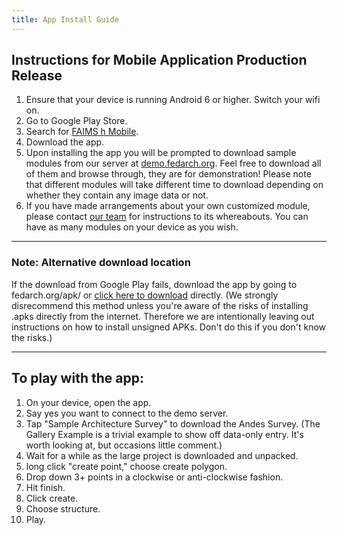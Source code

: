 ```yaml
---
title: App Install Guide
---
```



## Instructions for Mobile Application Production Release


1.  Ensure that your device is running Android 6 or higher. Switch your
    wifi on.
2.  Go to Google Play Store.
3.  Search for [FAIMS h Mobile](https://play.google.com/store/apps/details?id=au.edu.faims.mq.fieldresearch2).
4.  Download the app. 
5.  Upon installing the app you will be prompted to download sample
    modules from our server at [demo.fedarch.org](http://demo.fedarch.org). Feel
    free to download all of them and browse through, they are for
    demonstration! Please note that different modules will take
    different time to download depending on whether they contain any
    image data or not. 
6.  If you have made arrangements about your own customized module,
    please contact [our team](mailto:enquiries@fedarch.org) for instructions
    to its whereabouts. You can have as many modules on your device as
    you wish.
---
### Note: Alternative download location

If the download from Google Play fails, download the app by going to fedarch.org/apk/ or [click here to download](https://www.fedarch.org/apk/faims-android-latest.apk) directly. (We strongly disrecommend this method unless you're aware of the risks of installing .apks directly from the internet. Therefore we are intentionally leaving out instructions on how to install unsigned APKs. Don't do this if you don't know the risks.)


---

## To play with the app:

1.  On your device, open the app.
2.  Say yes you want to connect to the demo server.
3.  Tap "Sample Architecture Survey" to download the Andes Survey. (The
    Gallery Example is a trivial example to show off data-only entry.
    It's worth looking at, but occasions little comment.)
4.  Wait for a while as the large project is downloaded and unpacked.
5.  long click "create point," choose create polygon.
6.  Drop down 3+ points in a clockwise or anti-clockwise fashion.
7.  Hit finish.
8.  Click create.
9.  Choose structure.
10. Play.
